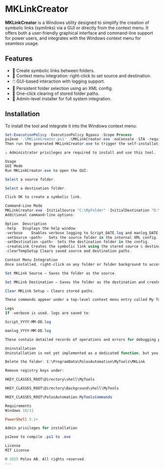 # MKLinkCreator

**MKLinkCreator** is a Windows utility designed to simplify the creation of symbolic links (symlinks) via a GUI or directly from the context menu. It offers both a user-friendly graphical interface and command-line support for power users, and integrates with the Windows context menu for seamless usage.

## Features

- 📁 Create symbolic links between folders.
- 🧭 Context menu integration: right-click to set source and destination.
- 🖱️ GUI-based interaction with logging support.
- 🔧 Persistent folder selection using an XML config.
- 🧹 One-click clearing of stored folder paths.
- 🧰 Admin-level installer for full system integration.

## Installation

To install the tool and integrate it into the Windows context menu:

```powershell
Set-ExecutionPolicy -ExecutionPolicy Bypass -Scope Process
ps2exe '.\MKLinkCreator.ps1' .\MKLinkCreator.exe -noConsole -STA -requireAdmin -exitOnCancel -title 'MK Link Creator' -company 'Polos AB' -product 'MKLinkCreator' -version '1.0.1' -iconFile ".\ico_resaved.ico" -verbose
Then run the generated MKLinkCreator.exe to trigger the self-installation and register the context menu entries.

⚠️ Administrator privileges are required to install and use this tool.

Usage
GUI Mode
Run MKLinkCreator.exe to open the GUI:

Select a source folder.

Select a destination folder.

Click OK to create a symbolic link.

Command-Line Mode
MKLinkCreator.exe -InitialSource "C:\MyFolder" -InitialDestination "D:\Target"
Additional command-line options:

Option	Description
-help	Displays the help window.
-verbose	Enables verbose logging to Script_DATE.log and manlog_DATE.log.
-setSource <path>	Sets the source folder in the internal XML config.
-setDestination <path>	Sets the destination folder in the config.
-createLink	Creates the symbolic link using the stored source & destination.
-clearTempSetup	Clears saved source and destination paths.

Context Menu Integration
Once installed, right-click on any folder or folder background to access:

Set MKLink Source – Saves the folder as the source.

Set MKLink Destination – Saves the folder as the destination and creates the link.

Clear MKLink Setup – Clears stored paths.

These commands appear under a top-level context menu entry called My Tools.

Logs
If -verbose is used, logs are saved to:

Script_YYYY-MM-DD.log

manlog_YYYY-MM-DD.log

These contain detailed records of operations and errors for debugging purposes.

Uninstallation
Uninstallation is not yet implemented as a dedicated function, but you can manually:

Delete the folder: C:\ProgramData\PolosAutomation\MyTools\MKLink

Remove registry keys under:

HKEY_CLASSES_ROOT\Directory\shell\MyTools

HKEY_CLASSES_ROOT\Directory\Background\shell\MyTools

HKEY_CLASSES_ROOT\PolosAutomation.MyToolsCommands

Requirements
Windows 10/11

PowerShell 5.1+

Admin privileges for installation

ps2exe to compile .ps1 to .exe

License
MIT License

© 2025 Polos AB. All rights reserved.
---
